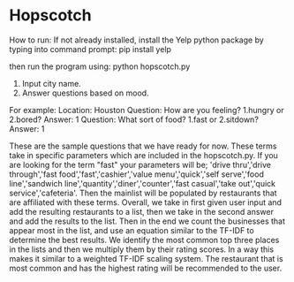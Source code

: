 # Hopscotch
How to run: 
If not already installed, install the Yelp python package by typing into command prompt: pip install yelp

then run the program using: python hopscotch.py

1. Input city name.
2. Answer questions based on mood.

For example: 
Location: Houston
Question: How are you feeling? 1.hungry or 2.bored? 
Answer: 1
Question: What sort of food? 1.fast or 2.sitdown?
Answer: 1

These are the sample questions that we have ready for now. These terms take in specific parameters which are included in the hopscotch.py. If you are looking for the term "fast" your parameters will be; 'drive thru','drive through','fast food','fast','cashier','value menu','quick','self serve','food line','sandwich line','quantity','diner','counter','fast casual','take out','quick service','cafeteria'. Then the mainlist will be populated by restaurants that are affiliated with these terms.
Overall, we take in first given user input and add the resulting restaurants to a list, then we take in the second answer and add the results to the list. Then in the end we count the businesses that appear most in the list, and use an equation similar to the TF-IDF to determine the best results. We identify the most common top three places in the lists and then we multiply them by their rating scores. In a way this makes it similar to a weighted TF-IDF scaling system. The restaurant that is most common and has the highest rating will be recommended to the user.
